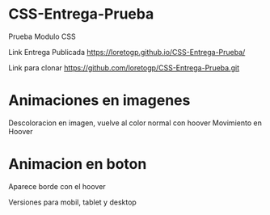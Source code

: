 # CSS-Entrega-Prueba
 Prueba Modulo CSS

Link Entrega Publicada
https://loretogp.github.io/CSS-Entrega-Prueba/

Link para clonar
https://github.com/loretogp/CSS-Entrega-Prueba.git


# Animaciones en imagenes
Descoloracion en imagen, vuelve al color normal con hoover
Movimiento en Hoover

# Animacion en boton
Aparece borde con el hoover

Versiones para mobil, tablet y desktop

